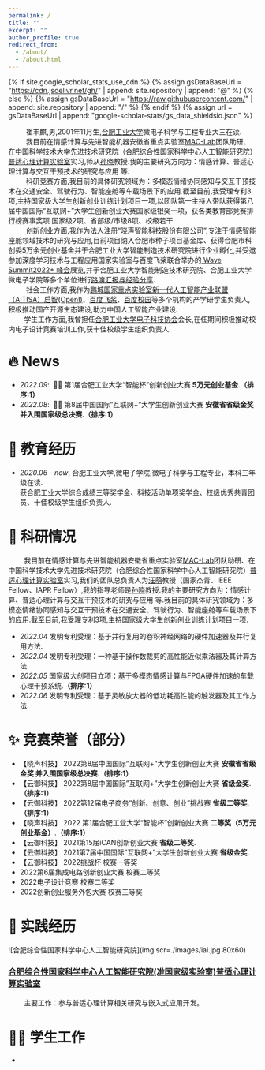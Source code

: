 ```yaml
---
permalink: /
title: ""
excerpt: ""
author_profile: true
redirect_from: 
  - /about/
  - /about.html
---
```


{% if site.google_scholar_stats_use_cdn %}
{% assign gsDataBaseUrl = "https://cdn.jsdelivr.net/gh/" | append: site.repository | append: "@" %}
{% else %}
{% assign gsDataBaseUrl = "https://raw.githubusercontent.com/" | append: site.repository | append: "/" %}
{% endif %}
{% assign url = gsDataBaseUrl | append: "google-scholar-stats/gs_data_shieldsio.json" %}

<span class='anchor' id='about-me'></span>

&emsp; &emsp; 崔丰麒,男,2001年11月生,[合肥工业大学](https://www.hfut.edu.cn/)微电子科学与工程专业大三在读.<br>&emsp; &emsp; 我目前在情感计算与先进智能机器安徽省重点实验室[MAC-Lab](http://faculty.hfut.edu.cn/sunxiao/zh_CN/index.htm)团队助研、在中国科学技术大学先进技术研究院（合肥综合性国家科学中心人工智能研究院）[普适心理计算实验室](http://iai.ustc.edu.cn/iai/r271.html)实习,师从[孙晓](http://faculty.hfut.edu.cn/sunxiao/zh_CN/index.htm)教授.我的主要研究方向为：情感计算、普适心理计算与交互干预技术的研究与应用 等.<br>&emsp; &emsp; 科研竞赛方面,我目前的具体研究领域为：多模态情绪协同感知与交互干预技术在交通安全、驾驶行为、智能座舱等车载场景下的应用.截至目前,我受理专利3项,主持国家级大学生创新创业训练计划项目一项,以团队第一主持人带队获得第八届中国国际“互联网+”大学生创新创业大赛国家级银奖一项，获各类教育部竞赛排行榜赛事奖项 国家级2项、省部级/市级8项、校级若干.<br>&emsp; &emsp; 创新创业方面,我作为法人注册“晓声智能科技股份有限公司”,专注于情感智能座舱领域技术的研究与应用,目前项目纳入合肥市种子项目基金库、获得合肥市科创委5万余元创业基金并于合肥工业大学智能制造技术研究院进行企业孵化,并受邀参加深度学习技术与工程应用国家实验室与百度飞桨联合举办的[ Wave Summit2022+ 峰会](https://www.wavesummit.com.cn/)展览,并于合肥工业大学智能制造技术研究院、合肥工业大学微电子学院等多个单位进行[路演汇报与经验分享](http://news.hfut.edu.cn/info/1017/51049.htm).<br>&emsp; &emsp; 社会工作方面,我作为[鹏城国家重点实验室新一代人工智能产业联盟（AITISA）启智(OpenI)](./images/pengcheng.png)、[百度飞桨](./images/linghangtuan.png)、[百度校园](./images/baidu.png)等多个机构的产学研学生负责人,积极推动国产开源生态建设,助力中国人工智能产业建设.<br>&emsp; &emsp;学生工作方面,我曾担任[合肥工业大学电子科技协会](https://space.bilibili.com/503436097/?spm_id_from=333.999.0.0)会长,在任期间积极推动校内电子设计竞赛培训工作,获十佳校级学生组织负责人.


# 🔥 News
- *2022.09*: &nbsp;🎉🎉  第1届合肥工业大学“智能杯”创新创业大赛 **5万元创业基金**.**（排序:1）**  
- *2022.08*: &nbsp;🎉🎉  第8届中国国际”互联网+”大学生创新创业大赛 **安徽省省级金奖 并入围国家级总决赛**.**（排序:1）**   

# 📖 教育经历
- *2020.06 - now*, 合肥工业大学,微电子学院,微电子科学与工程专业，本科三年级在读. <br>获合肥工业大学综合成绩三等奖学金、科技活动单项奖学金、校级优秀共青团员、十佳校级学生组织负责人.


# 🔬 科研情况 
&emsp; &emsp;我目前在情感计算与先进智能机器安徽省重点实验室[MAC-Lab](http://faculty.hfut.edu.cn/sunxiao/zh_CN/index.htm)团队助研、在中国科学技术大学先进技术研究院（合肥综合性国家科学中心人工智能研究院）[普适心理计算实验室](http://iai.ustc.edu.cn/iai/r271.html)实习,我们的团队总负责人为[汪萌](http://faculty.hfut.edu.cn/wm12/zh_CN/index.htm)教授（国家杰青、IEEE Fellow、IAPR Fellow）,我的指导老师是[孙晓](http://faculty.hfut.edu.cn/sunxiao/zh_CN/index.htm)教授.我的主要研究方向为：情感计算、普适心理计算与交互干预技术的研究与应用 等.我目前的具体研究领域为：多模态情绪协同感知与交互干预技术在交通安全、驾驶行为、智能座舱等车载场景下的应用.截至目前,我受理专利3项,主持国家级大学生创新创业训练计划项目一项.    

- *2022.04* 发明专利受理：基于并行复用的卷积神经网络的硬件加速器及并行复用方法.  
- *2022.04* 发明专利受理：一种基于操作数裁剪的高性能近似乘法器及其计算方法.
- *2022.05* 国家级大创项目立项：基于多模态情感计算与FPGA硬件加速的车载心理干预系统.**（排序:1）** 
- *2022.06* 发明专利受理：基于灵敏放大器的低功耗高性能的触发器及其工作方法.

# ✨ 竞赛荣誉（部分）
- 【晓声科技】 2022第8届中国国际”互联网+”大学生创新创业大赛 **安徽省省级金奖 并入围国家级总决赛**.**（排序:1）**
- 【云御科技】 2022第8届中国国际”互联网+”大学生创新创业大赛 **省级金奖**.**（排序:1）**
- 【云御科技】 2022第12届电子商务“创新、创意、创业”挑战赛 **省级二等奖**.**（排序:1）**
- 【晓声科技】 2022 第1届合肥工业大学“智能杯”创新创业大赛 **二等奖（5万元创业基金）**.**（排序:1）**
- 【云御科技】 2021第15届iCAN创新创业大赛 **省级二等奖**.
- 【云御科技】 2021第7届中国国际”互联网+”大学生创新创业大赛 **省级金奖**.
- 【云御科技】 2022挑战杯 校赛一等奖
- 2022第6届集成电路创新创业大赛 校赛二等奖
- 2022电子设计竞赛 校赛二等奖
- 2022创新创业服务外包大赛 校赛三等奖


# 🏃 实践经历

![合肥综合性国家科学中心人工智能研究院](img scr=./images/iai.jpg 80x60)
<h3> <a href="http://iai.ustc.edu.cn/iai/r271.html">合肥综合性国家科学中心人工智能研究院(准国家级实验室)普适心理计算实验室</a> </h3>
&emsp; &emsp;主要工作：参与普适心理计算相关研究与嵌入式应用开发。

 
  
    
      
      

# 👨‍🔬 学生工作
- 
